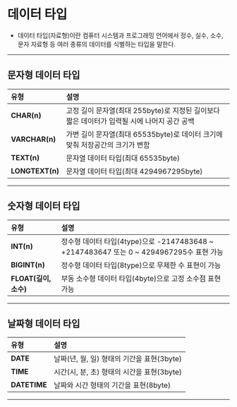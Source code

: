 # 데이터 타입
- 데이터 타입(자료형)이란 컴퓨터 시스템과 프로그래밍 언어에서 정수, 실수, 소수, 문자 자료형 등 여러 종류의 데이터를 식별하는 타입을 말한다.
---
## 문자형 데이터 타입
|  **유형** |  **설명** |
|:--------|:--------|
|**CHAR(n)** | 고정 길이 문자열(최대 255byte)로 지정된 길이보다 짧은 데이터가 입력될 시에 나머지 공간 공백 |
|**VARCHAR(n)** | 가변 길이 문자열(최대 65535byte)로 데이터 크기에 맞춰 저장공간의 크기가 변함 |
|**TEXT(n)** | 문자열 데이터 타입(최대 65535byte) |
|**LONGTEXT(n)** | 문자열 데이터 타입(최대 4294967295byte) |
---
## 숫자형 데이터 타입
|  **유형** |  **설명** |
|:--------|:--------|
|**INT(n)** | 정수형 데이터 타입(4type)으로 -2147483648 ~ +2147483647 또는 0 ~ 4294967295수 표현 가능 |
|**BIGINT(n)** | 정수형 데이터 타입(8type)으로 무제한 수 표현이 가능 |
|**FLOAT(길이,소수)** | 부동 소수형 데이터 타입(4byte)으로 고정 소수점 표현 가능 |
---
## 날짜형 데이터 타입
|  **유형** |  **설명** |
|:--------|:--------|
|**DATE** | 날짜(년, 월, 일) 형태의 기간을 표현(3byte) |
|**TIME** | 시간(시, 분, 초) 형태의 시간을 표현(3byte) |
|**DATETIME** | 날짜와 시간 형태의 기간을 표현(8byte) |
---
